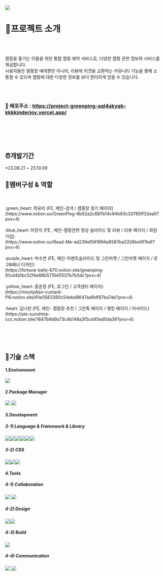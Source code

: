 

<img src="https://ifh.cc/g/ACLpkg.jpg" />

# :page_with_curl:프로젝트 소개

<br>
<br>

캠핑을 즐기는 이들을 위한 통합 캠핑 예약 서비스로, 다양한 캠핑 관련 정보와 서비스를 제공합니다. 
<br>
사용자들은 캠핑장 예약뿐만 아니라, 리뷰와 의견을 교환하는 커뮤니티 기능을 통해 소통할 수 있으며 캠핑에 대한 다양한 정보를 보다 편리하게 얻을 수 있습니다.


<br>
<br>

### 📍 배포주소 : <https://project-greenping-aql4akyqb-kkkkinderjoy.vercel.app/>

<br>
<br>
<br>
<br>



## :alarm_clock:개발기간
*23.08.21 ~ 23.10.09


## :two_women_holding_hands:멤버구성 & 역할
<br>
<br>
:green_heart: 최유리 (FE, 메인-검색 / 캠핑장 찾기 페이지) 
<br>
(https://www.notion.so/GreenPing-6b62a2c687b14c94b63c33785ff32ea5?pvs=4)
<br>
<br>
:blue_heart: 이정석 (FE , 메인-캠핑관련 영상 슬라이드 및 리뷰 / 리뷰 페이지 / 회원가입) 
<br>
(https://www.notion.so/Read-Me-ad239ef591894a8587ba3326be0f1fe6?pvs=4)
<br>
<br>
:purple_heart: 박수연 (FE, 메인-이벤트슬라이드 및 그린마켓 / 그린마켓 페이지 / 로고&배너 디자인) 
<br>
(https://fortune-belly-670.notion.site/greenping-91cd4bfbc52f4e68b571045537b7b5dc?pvs=4)
<br>
<br>
:yellow_heart: 홍윤정 (FE, 로그인 / 고객센터 페이지) 
<br>
(https://mixolydian-custard-f16.notion.site/61e0583380c54ebd8647ad9df87ba7ab?pvs=4)
<br>
<br>
:heart: 김나현 (FE, 메인- 캠핑장 추천 / 그린톡 페이지 / 랭킹 페이지 / 어사이드) 
<br>
(https://pie-sunshine-ccc.notion.site/1847b9d9a73c4b148a3f5cd45ed0da36?pvs=4)
<br>
<br>
<br>
<br>
<br>




## :open_file_folder:기술 스택


#### 1.Environment

<img src="https://img.shields.io/badge/Visual Studio Code-007ACC?style=for-the-badge&logo=Visual Studio Code&logoColor=white"/>


#### 2.Package Manager
<img src="https://img.shields.io/badge/npm-CB3837?style=for-the-badge&logo=npm&logoColor=white"/>
<img src= "https://img.shields.io/badge/yarn-%232C8EBB.svg?style=for-the-badge&logo=yarn&logoColor=white">


#### 3.Development


##### 3-1) Language & Framework & Library
<img src="https://img.shields.io/badge/javascript-F7DF1E?style=for-the-badge&logo=javascript&logoColor=black"><img src="https://img.shields.io/badge/node.js-339933?style=for-the-badge&logo=Node.js&logoColor=white"><img src="https://img.shields.io/badge/react-61DAFB?style=for-the-badge&logo=react&logoColor=black"><img src="https://img.shields.io/badge/React_Router-CA4245?style=for-the-badge&logo=react-router&logoColor=white"><img src="https://img.shields.io/badge/redux-%23593d88.svg?style=for-the-badge&logo=redux&logoColor=white"><img src="https://img.shields.io/badge/html5-%23E34F26.svg?style=for-the-badge&logo=html5&logoColor=white">

##### 3-2) CSS

<img src="https://img.shields.io/badge/fontawesome-339AF0?style=for-the-badge&logo=fontawesome&logoColor=white"><img src="https://img.shields.io/badge/css3-%231572B6.svg?style=for-the-badge&logo=css3&logoColor=white"><img src="https://img.shields.io/badge/firebase-FFCA28?style=for-the-badge&logo=firebase&logoColor=white">

#### 4.Tools

##### 4-1) Collaboration

<img src="https://img.shields.io/badge/github-181717?style=for-the-badge&logo=github&logoColor=white">
<img src="https://img.shields.io/badge/git-F05032?style=for-the-badge&logo=git&logoColor=white">


##### 4-2) Design
<img src="https://img.shields.io/badge/figma-%23F24E1E.svg?style=for-the-badge&logo=figma&logoColor=white"><img src="https://img.shields.io/badge/adobe photoshop-%2331A8FF.svg?style=for-the-badge&logo=adobe photoshop&logoColor=white">


##### 4-3) Build
<img src="https://img.shields.io/badge/vercel-%23000000.svg?style=for-the-badge&logo=vercel&logoColor=white">



##### 4-4) Communication
<img src="https://img.shields.io/badge/Notion-%23000000.svg?style=for-the-badge&logo=notion&logoColor=white">
<img src="https://img.shields.io/badge/Discord-%235865F2.svg?style=for-the-badge&logo=discord&logoColor=white">







